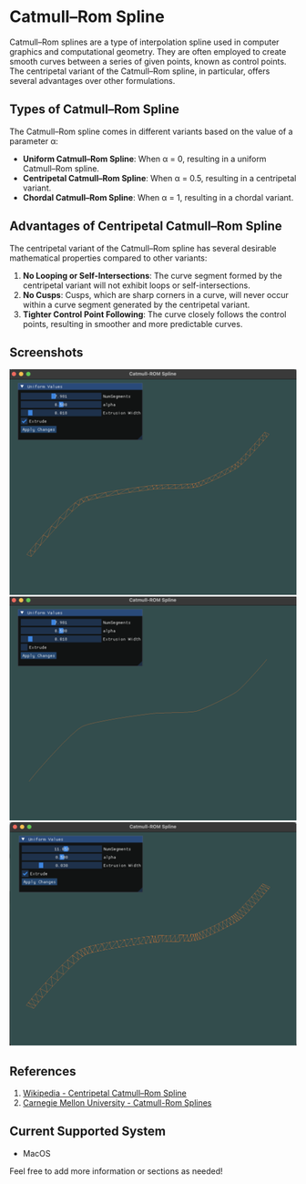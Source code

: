 
# Catmull–Rom Spline

Catmull–Rom splines are a type of interpolation spline used in computer graphics and computational geometry. They are often employed to create smooth curves between a series of given points, known as control points. The centripetal variant of the Catmull–Rom spline, in particular, offers several advantages over other formulations.

## Types of Catmull–Rom Spline

The Catmull–Rom spline comes in different variants based on the value of a parameter α:

- **Uniform Catmull–Rom Spline**: When α = 0, resulting in a uniform Catmull–Rom spline.
- **Centripetal Catmull–Rom Spline**: When α = 0.5, resulting in a centripetal variant.
- **Chordal Catmull–Rom Spline**: When α = 1, resulting in a chordal variant.

## Advantages of Centripetal Catmull–Rom Spline

The centripetal variant of the Catmull–Rom spline has several desirable mathematical properties compared to other variants:

1. **No Looping or Self-Intersections**: The curve segment formed by the centripetal variant will not exhibit loops or self-intersections.
2. **No Cusps**: Cusps, which are sharp corners in a curve, will never occur within a curve segment generated by the centripetal variant.
3. **Tighter Control Point Following**: The curve closely follows the control points, resulting in smoother and more predictable curves.

## Screenshots

![Screenshot 1](screenshots/1.png)
![Screenshot 2](screenshots/2.png)
![Screenshot 3](screenshots/3.png)

## References

1. [Wikipedia - Centripetal Catmull–Rom Spline](https://en.wikipedia.org/wiki/Centripetal_Catmull%E2%80%93Rom_spline)
2. [Carnegie Mellon University - Catmull-Rom Splines](https://www.cs.cmu.edu/~fp/courses/graphics/asst5/catmullRom.pdf)

## Current Supported System

- MacOS

Feel free to add more information or sections as needed!

